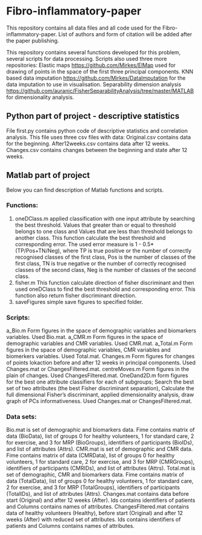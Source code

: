 # Fibro-inflammatory-paper
This repository contains all data files and all code used for the Fibro-inflammatory-paper. List of authors and form of citation will be added after the paper publishing.

This repository contains several functions developed for this problem, several scripts for data processing. Scripts also used three more repositories:
Elastic maps https://github.com/Mirkes/ElMap used for drawing of points in the space of the first three principal components.
KNN based data imputation https://github.com/Mirkes/DataImputation for the data imputation to use in visualisation.
Separability dimension analysis https://github.com/auranic/FisherSeparabilityAnalysis/tree/master/MATLAB for dimensionality analysis.

## Python part of project - descriptive statistics
File first.py contains python code of descriptive statistics and correlation analysis. This file uses three csv files with data:
Original.csv contains data for the beginning.
After12weeks.csv contains data after 12 weeks.
Changes.csv contains changes between the beginning and state after 12 weeks.

## Matlab part of project
Below you can find description of Matlab functions and scripts.

### Functions:
1. oneDClass.m applied classification with one input attribute by searching the best threshold. Values that greater than or equal to threshold belongs to one class and Values that are less than threshold belongs to another class. This function calculate the best threshold and corresponding error. The used error measure is 1 - 0.5*(TP/Pos+TN/Neg), where 
	TP is true positive or the number of correctly recognised classes of the first class, 
	Pos is the number of classes of the first class,
	TN is true negative or the number of correctly recognised classes of the second class, 
	Neg is the number of classes of the second class. 
2. fisher.m This function calculate direction of fisher discriminant and then used oneDClass to find the best threshold and corresponding error. This function also return fisher discriminant direction.
3. saveFigures simple save figures to specified folder.

### Scripts:
a_Bio.m Form figures in the space of demographic variables and biomarkers variables. Used Bio.mat.
a_CMR.m Form figures in the space of demographic variables and CMR variables. Used CMR.mat.
a_Total.m Form figures in the space of demographic variables, CMR variables and biomerkers variables. Used Total.mat.
Changes.m Form figures for changes of points lokaction before and after 12 weeks in principal components. Used Changes.mat or ChangesFiltered.mat.
centreMoves.m Form figures in the plain of changes. Used ChangesFiltered.mat.
OneDand2D.m form figures for the best one attribute classifiers for each of subgroups; Search the best set of two attributes (the best Fisher discriminant separation), Calculate the full dimensional Fisher’s discriminant, applied dimensionality analysis, draw graph of PCs informativeness. Used Changes.mat or ChangesFiltered.mat.

### Data sets:
Bio.mat is set of demographic and biomarkers data. Fime contains matrix of data (BioData), list of groups 0 for healthy volunteers, 1 for standard care, 2 for exercise, and 3 for MRP (BioGroups), identifiers of participants (BioIDs), and list of attributes (Attrs). 
CMR.mat is set of demographic and CMR data. Fime contains matrix of data (CMRData), list of groups 0 for healthy volunteers, 1 for standard care, 2 for exercise, and 3 for MRP (CMRGroups), identifiers of participants (CMRIDs), and list of attributes (Attrs). 
Total.mat is set of demographic, CMR and biomarkers data. Fime contains matrix of data (TotalData), list of groups 0 for healthy volunteers, 1 for standard care, 2 for exercise, and 3 for MRP (TotalGroups), identifiers of participants (TotalIDs), and list of attributes (Attrs). 
Changes.mat contains data before start (Original) and after 12 weeks (After). Ids contains identifiers of patients and Columns contains names of attributes.
ChangesFiltered.mat contains data of healthy volunteers (Healthy), before start (Original) and after 12 weeks (After) with reduced set of attributes. Ids contains identifiers of patients and Columns contains names of attributes.
